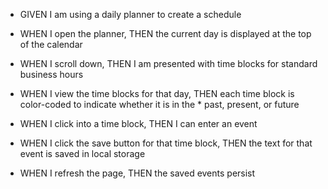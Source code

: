 * GIVEN I am using a daily planner to create a schedule

* WHEN I open the planner, THEN the current day is displayed at the top of the calendar

* WHEN I scroll down, THEN I am presented with time blocks for standard business hours

* WHEN I view the time blocks for that day, THEN each time block is color-coded to indicate whether it is in the * past, present, or future

* WHEN I click into a time block, THEN I can enter an event

* WHEN I click the save button for that time block, THEN the text for that event is saved in local storage

* WHEN I refresh the page, THEN the saved events persist
